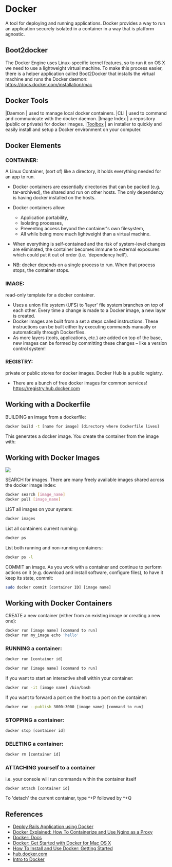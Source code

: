 # Docker

A tool for deploying and running applications. Docker provides a way to run an application securely isolated in a container in a way that is platform agnostic.

## Boot2docker

The Docker Engine uses Linux-specific kernel features, so to run it on OS X we need to use a lightweight virtual machine. To make this process easier, there is a helper application called Boot2Docker that installs the virtual machine and runs the Docker daemon: <https://docs.docker.com/installation/mac>

## Docker Tools

|Daemon | used to manage local docker containers.
|CLI | used to command and communicate with the docker daemon.
|Image Index | a repository (public or private) for docker images.
|[Toolbox](https://www.docker.com/products/docker-toolbox) | an installer to quickly and easily install and setup a Docker environment on your computer.

## Docker Elements

### CONTAINER:

A Linux Container, (sort of) like a directory, it holds everything needed for an app to run.

-   Docker containers are essentially directories that can be packed (e.g. tar-archived), the shared and run on other hosts. The only dependency is having docker installed on the hosts.

-   Docker containers allow:

    -   Application portability,
    -   Isolating processes,
    -   Preventing access beyond the container's own filesystem,
    -   All while being more much lightweight than a virtual machine.

-   When everything is self-contained and the risk of system-level changes are eliminated, the container becomes immune to external exposures which could put it out of order (i.e. 'dependency hell').

-   NB: docker depends on a single process to run. When that process stops, the container stops.

### IMAGE:

read-only template for a docker container.

-   Uses a union file system (UFS) to 'layer' file system branches on top of each other. Every time a change is made to a Docker image, a new layer is created.
-   Docker images are built from a set a steps called instructions. These instructions can be built either by executing commands manually or automatically through Dockerfiles.
-   As more layers (tools, applications, etc.) are added on top of the base, new images can be formed by committing these changes – like a version control system!

### REGISTRY:

private or public stores for docker images. Docker Hub is a public registry.

-   There are a bunch of free docker images for common services! <https://registry.hub.docker.com>

## Working with a Dockerfile

BUILDING an image from a dockerfile:

```bash
docker build -t [name for image] [directory where Dockerfile lives]
```

This generates a docker image. You create the container from the image with:

## Working with Docker Images

![](https://docs.docker.com/tutimg/container_explainer.png)

SEARCH for images. There are many freely available images shared across the docker image index:

```bash
docker search [image_name]
docker pull [image_name]
```

LIST all images on your system:

```bash
docker images
```

List all containers current running:

```bash
docker ps
```

List both running and non-running containers:

```bash
docker ps -l
```

COMMIT an image. As you work with a container and continue to perform actions on it (e.g. download and install software, configure files), to have it keep its state, commit:

```sh
sudo docker commit [container ID] [image name]
```

## Working with Docker Containers

CREATE a new container (either from an existing image or creating a new one):

```bash
docker run [image name] [command to run]
docker run my_image echo 'hello'
```

### RUNNING a container:

```bash
docker run [container id]
```

```bash
docker run [image name] [command to run]
```

If you want to start an interactive shell within your container:

```bash
docker run -it [image name] /bin/bash
```

If you want to forward a port on the host to a port on the container:

```bash
docker run --publish 3000:3000 [image name] [command to run]
```

### STOPPING a container:

```bash
docker stop [container id]
```

### DELETING a container:

```bash
docker rm [container id]
```

### ATTACHING yourself to a container

i.e. your console will run commands within the container itself

```bash
docker attach [container id]
```

To 'detach' the current container, type ^+P followed by ^+Q

## References

-   [Deploy Rails Application using Docker](http://steveltn.me/blog/2014/03/15/deploy-rails-applications-using-docker)
-   [Docker Explained: How To Containerize and Use Nginx as a Proxy](https://www.digitalocean.com/community/tutorials/docker-explained-how-to-containerize-and-use-nginx-as-a-proxy)
-   [Docker: Docs](https://docs.docker.com)
-   [Docker: Get Started with Docker for Mac OS X](https://docs.docker.com/mac/)
-   [How To Install and Use Docker: Getting Started](https://www.digitalocean.com/community/tutorials/how-to-install-and-use-docker-getting-started)
-   [hub.docker.com](https://hub.docker.com)
-   [Intro to Docker](http://jdlm.info/ds-docker-demo/#15)
